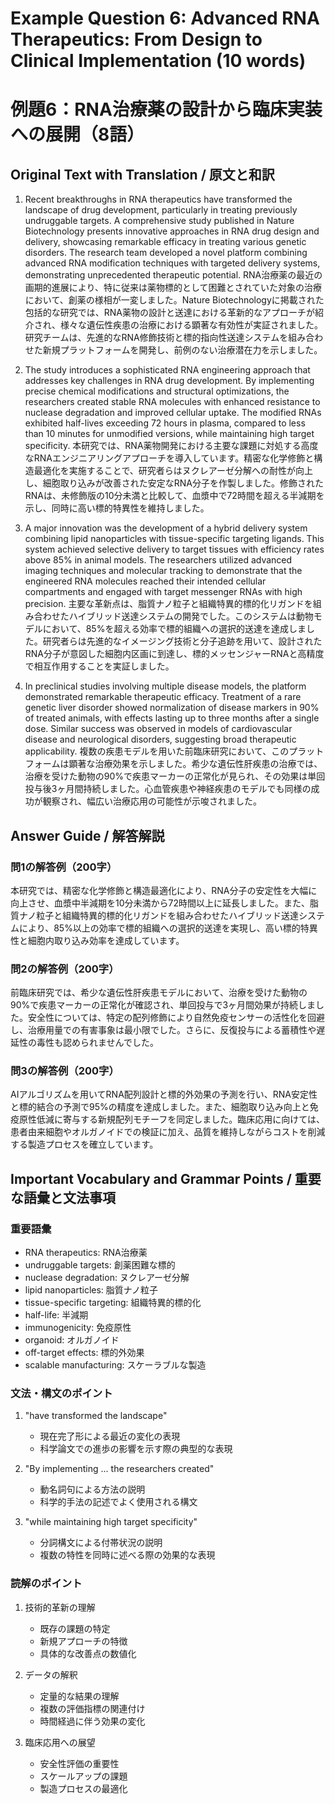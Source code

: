 # Example Question 6: Advanced RNA Therapeutics: From Design to Clinical Implementation (10 words)
# 例題6：RNA治療薬の設計から臨床実装への展開（8語）

## Original Text with Translation / 原文と和訳

1. Recent breakthroughs in RNA therapeutics have transformed the landscape of drug development, particularly in treating previously undruggable targets. A comprehensive study published in Nature Biotechnology presents innovative approaches in RNA drug design and delivery, showcasing remarkable efficacy in treating various genetic disorders. The research team developed a novel platform combining advanced RNA modification techniques with targeted delivery systems, demonstrating unprecedented therapeutic potential.
   RNA治療薬の最近の画期的進展により、特に従来は薬物標的として困難とされていた対象の治療において、創薬の様相が一変しました。Nature Biotechnologyに掲載された包括的な研究では、RNA薬物の設計と送達における革新的なアプローチが紹介され、様々な遺伝性疾患の治療における顕著な有効性が実証されました。研究チームは、先進的なRNA修飾技術と標的指向性送達システムを組み合わせた新規プラットフォームを開発し、前例のない治療潜在力を示しました。

2. The study introduces a sophisticated RNA engineering approach that addresses key challenges in RNA drug development. By implementing precise chemical modifications and structural optimizations, the researchers created stable RNA molecules with enhanced resistance to nuclease degradation and improved cellular uptake. The modified RNAs exhibited half-lives exceeding 72 hours in plasma, compared to less than 10 minutes for unmodified versions, while maintaining high target specificity.
   本研究では、RNA薬物開発における主要な課題に対処する高度なRNAエンジニアリングアプローチを導入しています。精密な化学修飾と構造最適化を実施することで、研究者らはヌクレアーゼ分解への耐性が向上し、細胞取り込みが改善された安定なRNA分子を作製しました。修飾されたRNAは、未修飾版の10分未満と比較して、血漿中で72時間を超える半減期を示し、同時に高い標的特異性を維持しました。

3. A major innovation was the development of a hybrid delivery system combining lipid nanoparticles with tissue-specific targeting ligands. This system achieved selective delivery to target tissues with efficiency rates above 85% in animal models. The researchers utilized advanced imaging techniques and molecular tracking to demonstrate that the engineered RNA molecules reached their intended cellular compartments and engaged with target messenger RNAs with high precision.
   主要な革新点は、脂質ナノ粒子と組織特異的標的化リガンドを組み合わせたハイブリッド送達システムの開発でした。このシステムは動物モデルにおいて、85%を超える効率で標的組織への選択的送達を達成しました。研究者らは先進的なイメージング技術と分子追跡を用いて、設計されたRNA分子が意図した細胞内区画に到達し、標的メッセンジャーRNAと高精度で相互作用することを実証しました。

4. In preclinical studies involving multiple disease models, the platform demonstrated remarkable therapeutic efficacy. Treatment of a rare genetic liver disorder showed normalization of disease markers in 90% of treated animals, with effects lasting up to three months after a single dose. Similar success was observed in models of cardiovascular disease and neurological disorders, suggesting broad therapeutic applicability.
   複数の疾患モデルを用いた前臨床研究において、このプラットフォームは顕著な治療効果を示しました。希少な遺伝性肝疾患の治療では、治療を受けた動物の90%で疾患マーカーの正常化が見られ、その効果は単回投与後3ヶ月間持続しました。心血管疾患や神経疾患のモデルでも同様の成功が観察され、幅広い治療応用の可能性が示唆されました。

## Answer Guide / 解答解説

### 問1の解答例（200字）
本研究では、精密な化学修飾と構造最適化により、RNA分子の安定性を大幅に向上させ、血漿中半減期を10分未満から72時間以上に延長しました。また、脂質ナノ粒子と組織特異的標的化リガンドを組み合わせたハイブリッド送達システムにより、85%以上の効率で標的組織への選択的送達を実現し、高い標的特異性と細胞内取り込み効率を達成しています。

### 問2の解答例（200字）
前臨床研究では、希少な遺伝性肝疾患モデルにおいて、治療を受けた動物の90%で疾患マーカーの正常化が確認され、単回投与で3ヶ月間効果が持続しました。安全性については、特定の配列修飾により自然免疫センサーの活性化を回避し、治療用量での有害事象は最小限でした。さらに、反復投与による蓄積性や遅延性の毒性も認められませんでした。

### 問3の解答例（200字）
AIアルゴリズムを用いてRNA配列設計と標的外効果の予測を行い、RNA安定性と標的結合の予測で95%の精度を達成しました。また、細胞取り込み向上と免疫原性低減に寄与する新規配列モチーフを同定しました。臨床応用に向けては、患者由来細胞やオルガノイドでの検証に加え、品質を維持しながらコストを削減する製造プロセスを確立しています。

## Important Vocabulary and Grammar Points / 重要な語彙と文法事項

### 重要語彙
- RNA therapeutics: RNA治療薬
- undruggable targets: 創薬困難な標的
- nuclease degradation: ヌクレアーゼ分解
- lipid nanoparticles: 脂質ナノ粒子
- tissue-specific targeting: 組織特異的標的化
- half-life: 半減期
- immunogenicity: 免疫原性
- organoid: オルガノイド
- off-target effects: 標的外効果
- scalable manufacturing: スケーラブルな製造

### 文法・構文のポイント
1. "have transformed the landscape"
   - 現在完了形による最近の変化の表現
   - 科学論文での進歩の影響を示す際の典型的な表現

2. "By implementing ... the researchers created"
   - 動名詞句による方法の説明
   - 科学的手法の記述でよく使用される構文

3. "while maintaining high target specificity"
   - 分詞構文による付帯状況の説明
   - 複数の特性を同時に述べる際の効果的な表現

### 読解のポイント
1. 技術的革新の理解
   - 既存の課題の特定
   - 新規アプローチの特徴
   - 具体的な改善点の数値化

2. データの解釈
   - 定量的な結果の理解
   - 複数の評価指標の関連付け
   - 時間経過に伴う効果の変化

3. 臨床応用への展望
   - 安全性評価の重要性
   - スケールアップの課題
   - 製造プロセスの最適化 